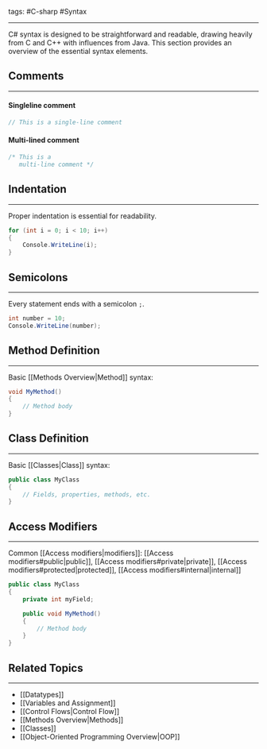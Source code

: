 tags: #C-sharp #Syntax 

---
C# syntax is designed to be straightforward and readable, drawing heavily from C and C++ with influences from Java. This section provides an overview of the essential syntax elements.

## Comments
---
#### Singleline comment
```csharp
// This is a single-line comment
```

#### Multi-lined comment
```csharp
/* This is a 
   multi-line comment */
```

## Indentation
---
Proper indentation is essential for readability.
```csharp
for (int i = 0; i < 10; i++)
{
    Console.WriteLine(i);
}
```

## Semicolons
---
Every statement ends with a semicolon `;`.
```csharp
int number = 10;
Console.WriteLine(number);
```

## Method Definition
---
Basic [[Methods Overview|Method]] syntax:
```csharp
void MyMethod()
{
    // Method body
}
```

## Class Definition
---
Basic [[Classes|Class]] syntax:
```csharp
public class MyClass
{
    // Fields, properties, methods, etc.
}
```

## Access Modifiers
---
Common [[Access modifiers|modifiers]]:
[[Access modifiers#public|public]], [[Access modifiers#private|private]], [[Access modifiers#protected|protected]], [[Access modifiers#internal|internal]]
```csharp
public class MyClass
{
    private int myField;

    public void MyMethod()
    {
        // Method body
    }
}
```


## Related Topics
---
- [[Datatypes]]
- [[Variables and Assignment]]
- [[Control Flows|Control Flow]]
- [[Methods Overview|Methods]]
- [[Classes]]
- [[Object-Oriented Programming Overview|OOP]]
